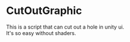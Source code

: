 # CutOutGraphic
This is a script that can cut out a hole in unity ui.
<br>
It's so easy without shaders.
